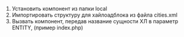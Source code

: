 1. Установить компонент из папки local
2. Импортировать структуру для хайлоадблока из файла cities.xml
3. Вызвать компонент, передав название сущности ХЛ в параметр ENTITY, (пример index.php)
